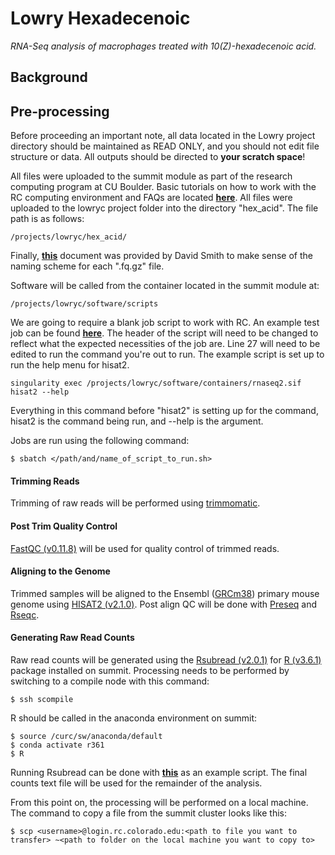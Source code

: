 # Lowry Hexadecenoic
*RNA-Seq analysis of macrophages treated with 10(Z)-hexadecenoic acid.*


## Background


## Pre-processing

Before proceeding an important note, all data located in the Lowry project directory should be maintained as READ ONLY, and you should not edit file structure or data. All outputs should be directed to **your scratch space**!

All files were uploaded to the summit module as part of the research computing program at CU Boulder. Basic tutorials on how to work with the RC computing environment and FAQs are located [**here**](https://curc.readthedocs.io/en/latest/faq.html). All files were uploaded to the lowryc project folder into the directory "hex_acid". The file path is as follows:

	/projects/lowryc/hex_acid/

Finally, [**this**](https://github.com/tylerakonom/Lowry-Hexadecenoic/blob/master/filenames.txt) document was provided by David Smith to make sense of the naming scheme for each ".fq.gz" file.

Software will be called from the container located in the summit module at:

	/projects/lowryc/software/scripts

We are going to require a blank job script to work with RC. An example test job can be found [**here**](https://github.com/tylerakonom/Lowry-Hexadecenoic/blob/master/shell_scripts/testjob.sh). The header of the script will need to be changed to reflect what the expected necessities of the job are. Line 27 will need to be edited to run the command you're out to run. The example script is set up to run the help menu for hisat2.

	singularity exec /projects/lowryc/software/containers/rnaseq2.sif hisat2 --help

Everything in this command before "hisat2" is setting up for the command, hisat2 is the command being run, and --help is the argument.

Jobs are run using the following command:

	$ sbatch </path/and/name_of_script_to_run.sh>

#### Trimming Reads

Trimming of raw reads will be performed using [trimmomatic](http://www.usadellab.org/cms/?page=trimmomatic).

#### Post Trim Quality Control

[FastQC (v0.11.8)](https://www.bioinformatics.babraham.ac.uk/projects/fastqc/) will be used for quality control of trimmed reads.

#### Aligning to the Genome

Trimmed samples will be aligned to the Ensembl ([GRCm38](ftp://ftp.ensembl.org/pub/release-101/gtf/mus_musculus/)) primary mouse genome using [HISAT2 (v2.1.0)](https://ccb.jhu.edu/software/hisat2/manual.shtml). Post align QC will be done with [Preseq](http://smithlabresearch.org/software/preseq/) and [Rseqc](http://rseqc.sourceforge.net/).

#### Generating Raw Read Counts

Raw read counts will be generated using the [Rsubread (v2.0.1)](https://bioconductor.org/packages/release/bioc/html/Rsubread.html) for [R (v3.6.1)](https://www.r-project.org/) package installed on summit. Processing needs to be performed by switching to a compile node with this command:

	$ ssh scompile

R should be called in the anaconda environment on summit:

	$ source /curc/sw/anaconda/default
	$ conda activate r361
	$ R

Running Rsubread can be done with [**this**](https://github.com/tylerakonom/Lowry-Hexadecenoic/blob/master/Rsubread.R) as an example script. The final counts text file will be used for the remainder of the analysis.

From this point on, the processing will be performed on a local machine. The command to copy a file from the summit cluster looks like this:

	$ scp <username>@login.rc.colorado.edu:<path to file you want to transfer> ~<path to folder on the local machine you want to copy to>